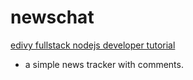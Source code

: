 # newschat

[edivy fullstack nodejs developer tutorial](https://www.edivy.com/classes/1/beginners-full-stack-development-nodejs-javascript-mysql-github/)

 - a simple news tracker with comments.

